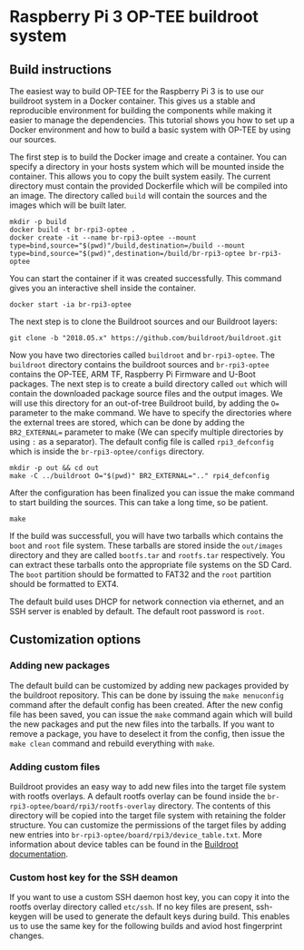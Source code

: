 # Raspberry Pi 3 OP-TEE buildroot system

## Build instructions
The easiest way to build OP-TEE for the Raspberry Pi 3 is to use our buildroot system in a Docker container. This gives us a stable and reproducible environment for building the components while making it easier to manage the dependencies. This tutorial shows you how to set up a Docker environment and how to build a basic system with OP-TEE by using our sources.

The first step is to build the Docker image and create a container. You can specify a directory in your hosts system which will be mounted inside the container. This allows you to copy the built system easily. The current directory must contain the provided Dockerfile which will be compiled into an image. The directory called `build` will contain the sources and the images which will be built later.
```
mkdir -p build
docker build -t br-rpi3-optee .
docker create -it --name br-rpi3-optee --mount type=bind,source="$(pwd)"/build,destination=/build --mount type=bind,source="$(pwd)",destination=/build/br-rpi3-optee br-rpi3-optee
```

You can start the container if it was created successfully. This command gives you an interactive shell inside the container.
```
docker start -ia br-rpi3-optee
```

The next step is to clone the Buildroot sources and our Buildroot layers:
```
git clone -b "2018.05.x" https://github.com/buildroot/buildroot.git
```

Now you have two directories called `buildroot` and `br-rpi3-optee`. The `buildroot` directory contains the buildroot sources and `br-rpi3-optee` contains the OP-TEE, ARM TF, Raspberry Pi Firmware and U-Boot packages. The next step is to create a build directory called `out` which will contain the downloaded package source files and the output images. We will use this directory for an out-of-tree Buildroot build, by adding the `O=` parameter to the make command. We have to specify the directories where the external trees are stored, which can be done by adding the `BR2_EXTERNAL=` parameter to make (We can specify multiple directories by using `:` as a separator). The default config file is called `rpi3_defconfig` which is inside the `br-rpi3-optee/configs` directory.
```
mkdir -p out && cd out
make -C ../buildroot O="$(pwd)" BR2_EXTERNAL=".." rpi4_defconfig

```

After the configuration has been finalized you can issue the make command to start building the sources. This can take a long time, so be patient.
```
make
```

If the build was successfull, you will have two tarballs which contains the `boot` and `root` file system. These tarballs are stored inside the `out/images` directory and they are called `bootfs.tar` and `rootfs.tar` respectively. You can extract these tarballs onto the appropriate file systems on the SD Card. The `boot` partition should be formatted to FAT32 and the `root` partition should be formatted to EXT4.

The default build uses DHCP for network connection via ethernet, and an SSH server is enabled by default. The default root password is `root`.

## Customization options
### Adding new packages
The default build can be customized by adding new packages provided by the buildroot repository. This can be done by issuing the `make menuconfig` command after the default config has been created. After the new config file has been saved, you can issue the `make` command again which will build the new packages and put the new files into the tarballs. If you want to remove a package, you have to deselect it from the config, then issue the `make clean` command and rebuild everything with `make`.

### Adding custom files
Buildroot provides an easy way to add new files into the target file system with rootfs overlays. A default rootfs overlay can be found inside the `br-rpi3-optee/board/rpi3/rootfs-overlay` directory. The contents of this directory will be copied into the target file system with retaining the folder structure. You can customize the permissions of the target files by adding new entries into `br-rpi3-optee/board/rpi3/device_table.txt`. More information about device tables can be found in the [Buildroot documentation](https://buildroot.org/downloads/manual/manual.html#makedev-syntax).

### Custom host key for the SSH deamon
If you want to use a custom SSH daemon host key, you can copy it into the rootfs overlay directory called `etc/ssh`. If no key files are present, ssh-keygen will be used to generate the default keys during build. This enables us to use the same key for the following builds and aviod host fingerprint changes.
